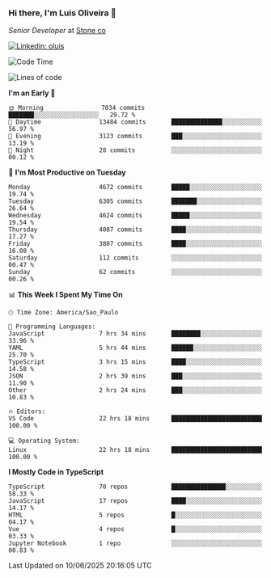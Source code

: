 ### Hi there, I'm Luis Oliveira 👋
*Senior Developer* at [Stone co](https://www.stone.com.br)  

[![Linkedin: oluis](https://img.shields.io/badge/-ooluis-blue?style=flat-square&logo=Linkedin&logoColor=white&link=https://www.linkedin.com/in/ooluis)](https://www.linkedin.com/in/ooluis/)

<!--START_SECTION:waka-->
![Code Time](http://img.shields.io/badge/Code%20Time-4%2C848%20hrs%201%20min-blue)

![Lines of code](https://img.shields.io/badge/From%20Hello%20World%20I%27ve%20Written-10.4%20million%20lines%20of%20code-blue)

**I'm an Early 🐤** 

```text
🌞 Morning                7034 commits        ███████░░░░░░░░░░░░░░░░░░   29.72 % 
🌆 Daytime                13484 commits       ██████████████░░░░░░░░░░░   56.97 % 
🌃 Evening                3123 commits        ███░░░░░░░░░░░░░░░░░░░░░░   13.19 % 
🌙 Night                  28 commits          ░░░░░░░░░░░░░░░░░░░░░░░░░   00.12 % 
```
📅 **I'm Most Productive on Tuesday** 

```text
Monday                   4672 commits        █████░░░░░░░░░░░░░░░░░░░░   19.74 % 
Tuesday                  6305 commits        ███████░░░░░░░░░░░░░░░░░░   26.64 % 
Wednesday                4624 commits        █████░░░░░░░░░░░░░░░░░░░░   19.54 % 
Thursday                 4087 commits        ████░░░░░░░░░░░░░░░░░░░░░   17.27 % 
Friday                   3807 commits        ████░░░░░░░░░░░░░░░░░░░░░   16.08 % 
Saturday                 112 commits         ░░░░░░░░░░░░░░░░░░░░░░░░░   00.47 % 
Sunday                   62 commits          ░░░░░░░░░░░░░░░░░░░░░░░░░   00.26 % 
```


📊 **This Week I Spent My Time On** 

```text
🕑︎ Time Zone: America/Sao_Paulo

💬 Programming Languages: 
JavaScript               7 hrs 34 mins       ████████░░░░░░░░░░░░░░░░░   33.96 % 
YAML                     5 hrs 44 mins       ██████░░░░░░░░░░░░░░░░░░░   25.70 % 
TypeScript               3 hrs 15 mins       ████░░░░░░░░░░░░░░░░░░░░░   14.58 % 
JSON                     2 hrs 39 mins       ███░░░░░░░░░░░░░░░░░░░░░░   11.90 % 
Other                    2 hrs 24 mins       ███░░░░░░░░░░░░░░░░░░░░░░   10.83 % 

🔥 Editors: 
VS Code                  22 hrs 18 mins      █████████████████████████   100.00 % 

💻 Operating System: 
Linux                    22 hrs 18 mins      █████████████████████████   100.00 % 
```

**I Mostly Code in TypeScript** 

```text
TypeScript               70 repos            ███████████████░░░░░░░░░░   58.33 % 
JavaScript               17 repos            ████░░░░░░░░░░░░░░░░░░░░░   14.17 % 
HTML                     5 repos             █░░░░░░░░░░░░░░░░░░░░░░░░   04.17 % 
Vue                      4 repos             █░░░░░░░░░░░░░░░░░░░░░░░░   03.33 % 
Jupyter Notebook         1 repo              ░░░░░░░░░░░░░░░░░░░░░░░░░   00.83 % 
```




 Last Updated on 10/06/2025 20:16:05 UTC
<!--END_SECTION:waka-->

